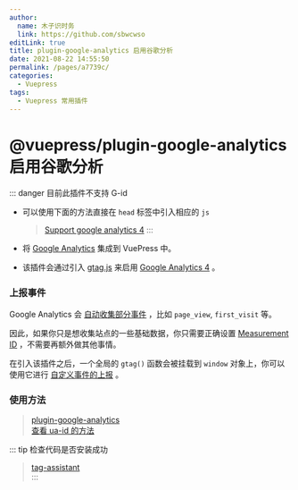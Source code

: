 ```yaml
---
author: 
  name: 木子识时务
  link: https://github.com/sbwcwso
editLink: true
title: plugin-google-analytics 启用谷歌分析
date: 2021-08-22 14:55:50
permalink: /pages/a7739c/
categories: 
  - Vuepress
tags: 
  - Vuepress 常用插件
---
```


# @vuepress/plugin-google-analytics 启用谷歌分析

::: danger 目前此插件不支持 G-id
* 可以使用下面的方法直接在 `head` 标签中引入相应的 `js`
  > [Support google analytics 4](https://github.com/vuejs/vuepress/issues/2713)
:::

* 将 [Google Analytics](https://analytics.google.com/) 集成到 VuePress 中。

* 该插件会通过引入 [gtag.js](https://developers.google.com/analytics/devguides/collection/gtagjs) 来启用 [Google Analytics 4](https://support.google.com/analytics/answer/10089681) 。

### 上报事件

Google Analytics 会 [自动收集部分事件](https://support.google.com/analytics/answer/9234069) ，比如 `page_view`, `first_visit` 等。

因此，如果你只是想收集站点的一些基础数据，你只需要正确设置 [Measurement ID](#id) ，不需要再额外做其他事情。

在引入该插件之后，一个全局的 `gtag()` 函数会被挂载到 `window` 对象上，你可以使用它进行 [自定义事件的上报](https://developers.google.com/analytics/devguides/collection/ga4/events) 。

### 使用方法

> [plugin-google-analytics](https://vuepress.vuejs.org/plugin/official/plugin-google-analytics.html)  
> [查看 ua-id 的方法](https://ryanmilani.com/sem-blog/data-analytics/quickly-find-ua-code/)

::: tip 检查代码是否安装成功
> [tag-assistant](https://chrome.google.com/webstore/detail/tag-assistant-legacy-by-g/kejbdjndbnbjgmefkgdddjlbokphdefk)  
:::

